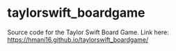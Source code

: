 # taylorswift_boardgame
Source code for the Taylor Swift Board Game. Link here: https://hmani16.github.io/taylorswift_boardgame/

